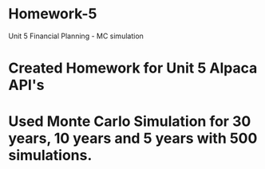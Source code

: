 # Homework-5
Unit 5 Financial Planning - MC simulation
# Created Homework for Unit 5 Alpaca API's 
# Used Monte Carlo Simulation for 30 years, 10 years and 5 years with 500 simulations.
